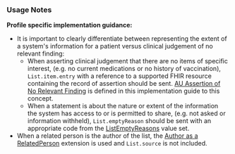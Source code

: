 ### Usage Notes

**Profile specific implementation guidance:**
- It is important to clearly differentiate between representing the extent of a system's information for a patient versus clinical judgement of no relevant finding:
  - When asserting clinical judgement that there are no items of specific interest, (e.g. no current medications or no history of vaccination), `List.item.entry` with a reference to a supported FHIR resource containing the record of assertion should be sent. [AU Assertion of No Relevant Finding](StructureDefinition-au-norelevantfinding.html) is defined in this implementation guide to this concept.
  - When a statement is about the nature or extent of the information the system has access to or is permitted to share, (e.g. not asked or information withheld), `List.emptyReason` should be sent with an appropriate code from the [ListEmptyReasons](http://hl7.org/fhir/R4/valueset-list-empty-reason.html) value set.
- When a related person is the author of the list, the [Author as a RelatedPerson](StructureDefinition-author-related-person.html) extension is used and `List.source` is not included.